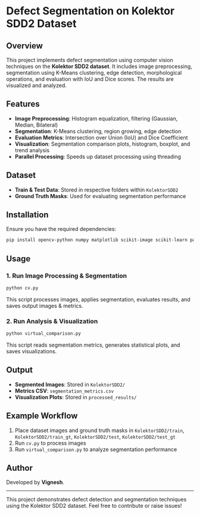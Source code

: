 # Defect Segmentation on Kolektor SDD2 Dataset

## Overview
This project implements defect segmentation using computer vision techniques on the **Kolektor SDD2 dataset**. It includes image preprocessing, segmentation using K-Means clustering, edge detection, morphological operations, and evaluation with IoU and Dice scores. The results are visualized and analyzed.

## Features
- **Image Preprocessing**: Histogram equalization, filtering (Gaussian, Median, Bilateral)
- **Segmentation**: K-Means clustering, region growing, edge detection
- **Evaluation Metrics**: Intersection over Union (IoU) and Dice Coefficient
- **Visualization**: Segmentation comparison plots, histogram, boxplot, and trend analysis
- **Parallel Processing**: Speeds up dataset processing using threading

## Dataset
- **Train & Test Data**: Stored in respective folders within `KolektorSDD2`
- **Ground Truth Masks**: Used for evaluating segmentation performance

## Installation
Ensure you have the required dependencies:
```bash
pip install opencv-python numpy matplotlib scikit-image scikit-learn pandas seaborn
```

## Usage
### 1. Run Image Processing & Segmentation
```bash
python cv.py
```
This script processes images, applies segmentation, evaluates results, and saves output images & metrics.

### 2. Run Analysis & Visualization
```bash
python virtual_comparison.py
```
This script reads segmentation metrics, generates statistical plots, and saves visualizations.

## Output
- **Segmented Images**: Stored in `KolektorSDD2/`
- **Metrics CSV**: `segmentation_metrics.csv`
- **Visualization Plots**: Stored in `processed_results/`

## Example Workflow
1. Place dataset images and ground truth masks in `KolektorSDD2/train`, `KolektorSDD2/train_gt`, `KolektorSDD2/test`, `KolektorSDD2/test_gt`
2. Run `cv.py` to process images
3. Run `virtual_comparison.py` to analyze segmentation performance

## Author
Developed by **Vignesh**.

---
This project demonstrates defect detection and segmentation techniques using the Kolektor SDD2 dataset. Feel free to contribute or raise issues!

